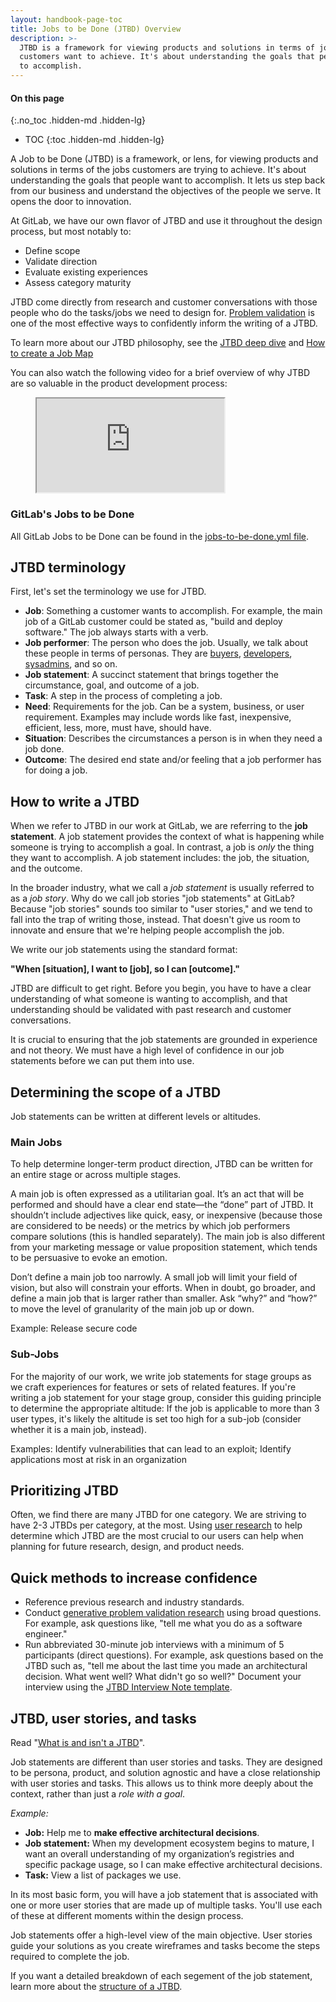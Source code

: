 ```yaml
---
layout: handbook-page-toc
title: Jobs to be Done (JTBD) Overview
description: >-
  JTBD is a framework for viewing products and solutions in terms of jobs
  customers want to achieve. It's about understanding the goals that people want
  to accomplish.
---
```


#### On this page
{:.no_toc .hidden-md .hidden-lg}

- TOC
{:toc .hidden-md .hidden-lg}

A Job to be Done (JTBD) is a framework, or lens, for viewing products and solutions in terms of the jobs customers are trying to achieve. It's about understanding the goals that people want to accomplish. It lets us step back from our business and understand the objectives of the people we serve. It opens the door to innovation.

At GitLab, we have our own flavor of JTBD and use it throughout the design process, but most notably to:

- Define scope
- Validate direction
- Evaluate existing experiences
- Assess category maturity

JTBD come directly from research and customer conversations with those people who do the tasks/jobs we need to design for. [Problem validation](/handbook/engineering/ux/ux-research-training/problem-validation-and-methods/#what-is-problem-validation) is one of the most effective ways to confidently inform the writing of a JTBD.

To learn more about our JTBD philosophy, see the [JTBD deep dive](/handbook/engineering/ux/jobs-to-be-done/deep-dive/) and [How to create a Job Map](https://about.gitlab.com/handbook/engineering/ux/jobs-to-be-done/mapping-jobs-to-be-done/)

You can also watch the following video for a brief overview of why JTBD are so valuable in the product development process:
<figure class="video_container"><iframe src="https://www.youtube.com/embed/H6j1Xd4yufI"></iframe></figure>

### GitLab's Jobs to be Done

All GitLab Jobs to be Done can be found in the [jobs-to-be-done.yml file](https://gitlab.com/gitlab-com/www-gitlab-com/-/blob/master/data/jobs_to_be_done.yml).

## JTBD terminology

First, let's set the terminology we use for JTBD.

- **Job**: Something a customer wants to accomplish. For example, the main job of a GitLab customer could be stated as, "build and deploy software." The job always starts with a verb.
- **Job performer**: The person who does the job. Usually, we talk about these people in terms of personas. They are [buyers](/handbook/product/personas/#buyer-personas), [developers](/handbook/product/personas/#sasha-software-developer), [sysadmins](/handbook/product/personas/#sidney-systems-administrator), and so on.
- **Job statement**: A succinct statement that brings together the circumstance, goal, and outcome of a job.
- **Task**: A step in the process of completing a job.
- **Need**: Requirements for the job. Can be a system, business, or user requirement. Examples may include words like fast, inexpensive, efficient, less, more, must have, should have.
- **Situation**: Describes the circumstances a person is in when they need a job done.
- **Outcome**: The desired end state and/or feeling that a job performer has for doing a job.

## How to write a JTBD

When we refer to JTBD in our work at GitLab, we are referring to the **job statement**. A job statement provides the context of what is happening while someone is trying to accomplish a goal. In contrast, a job is _only_ the thing they want to accomplish. A job statement includes: the job, the situation, and the outcome. 

In the broader industry, what we call a _job statement_ is usually referred to as a _job story_. Why do we call job stories "job statements" at GitLab? Because "job stories" sounds too similar to "user stories," and we tend to fall into the trap of writing those, instead. That doesn't give us room to innovate and ensure that we're helping people accomplish the job.

We write our job statements using the standard format:

**"When [situation], I want to [job], so I can [outcome]."**

JTBD are difficult to get right. Before you begin, you have to have a clear understanding of what someone is wanting to accomplish, and that understanding should be validated with past research and customer conversations.

It is crucial to ensuring that the job statements are grounded in experience and not theory. We must have a high level of confidence in our job statements before we can put them into use.

## Determining the scope of a JTBD

Job statements can be written at different levels or altitudes. 

### Main Jobs

To help determine longer-term product direction, JTBD can be written for an entire stage or across multiple stages.

A main job is often expressed as a utilitarian goal. It’s an act that will be performed and should have a clear end state&mdash;the “done” part of JTBD. It shouldn’t include adjectives like quick, easy, or inexpensive (because those are considered to be needs) or the metrics by which job performers compare solutions (this is handled separately). The main job is also different from your marketing message or value proposition statement, which tends to be persuasive to evoke an emotion. 

Don’t define a main job too narrowly. A small job will limit your field of vision, but also will constrain your efforts. When in doubt, go broader, and define a main job that is larger rather than smaller. Ask “why?” and “how?” to move the level of granularity of the main job up or down.

Example: Release secure code

### Sub-Jobs

For the majority of our work, we write job statements for stage groups as we craft experiences for features or sets of related features. If you're writing a job statement for your stage group, consider this guiding principle to determine the appropriate altitude: If the job is applicable to more than 3 user types, it's likely the altitude is set too high for a sub-job (consider whether it is a main job, instead).

Examples: Identify vulnerabilities that can lead to an exploit; Identify applications most at risk in an organization

## Prioritizing JTBD

Often, we find there are many JTBD for one category. We are striving to have 2-3 JTBDs per category, at the most. Using [user research](/handbook/engineering/ux/jobs-to-be-done/prioritizing-jobs-to-be-done) to help determine which JTBD are the most crucial to our users can help when planning for future research, design, and product needs.

## Quick methods to increase confidence

- Reference previous research and industry standards.
- Conduct [generative problem validation research](/handbook/engineering/ux/ux-research-training/problem-validation-and-methods/#when-to-use-problem-validation) using broad questions. For example, ask questions like, "tell me what you do as a software engineer."
- Run abbreviated 30-minute job interviews with a minimum of 5 participants (direct questions). For example, ask questions based on the JTBD such as, "tell me about the last time you made an architectural decision. What went well? What didn't go so well?" Document your interview using the [JTBD Interview Note template](https://docs.google.com/spreadsheets/d/e/2PACX-1vSX5b57MKfLFl59TfiN61rWNkm2Qctb8cVy40JUGsF6FyEcy3jhPBUxY-4D3exXxqXPwwBkcSOb0HT8/pub?output=xlsx).

## JTBD, user stories, and tasks

Read "[What is and isn't a JTBD](/handbook/engineering/ux/jobs-to-be-done/deep-dive/#what-is-a-jtbd)".

Job statements are different than user stories and tasks. They are designed to be persona, product, and solution agnostic and have a close relationship with user stories and tasks. This allows us to think more deeply about the context, rather than just a _role with a goal_.

_Example:_

- **Job:** Help me to **make effective architectural decisions**.
- **Job statement:** When my development ecosystem begins to mature, I want an overall understanding of my organization’s registries and specific package usage, so I can make effective architectural decisions.
- **Task:** View a list of packages we use.

In its most basic form, you will have a job statement that is associated with one or more user stories that are made up of multiple tasks. You'll use each of these at different moments within the design process.

Job statements offer a high-level view of the main objective. User stories guide your solutions as you create wireframes and tasks become the steps required to complete the job.

If you want a detailed breakdown of each segement of the job statement, learn more about the [structure of a JTBD](/handbook/engineering/ux/jobs-to-be-done/deep-dive/#how-do-i-structure-a-jtbd).

